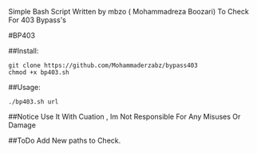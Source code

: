 Simple Bash Script Written by mbzo ( Mohammadreza Boozari) To Check For 403
Bypass's

#BP403

##Install:
```
git clone https://github.com/Mohammaderzabz/bypass403
chmod +x bp403.sh
```
##Usage:
```
./bp403.sh url
```
##Notice
Use It With Cuation , Im Not Responsible For Any Misuses Or Damage

##ToDo
Add New paths to Check.



